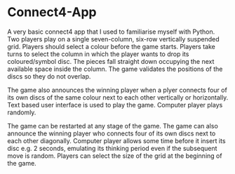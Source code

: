 # Connect4-App
A very basic connect4 app that I used to familiarise myself with Python.
Two players play on a single seven-column, six-row vertically suspended grid. Players should select a colour before the game starts.
Players take turns to select the column in which the player wants to drop its coloured/symbol disc. The pieces fall straight down occupying the next available space inside the column. 
The game validates the positions of the discs so they do not overlap.

The game also announces the winning player when a plyer connects four of its own discs of the same colour next to each other vertically or horizontally.
Text based user interface is used to play the game.
Computer player plays randomly.

The game can be restarted at any stage of the game.
The game can also announce the winning player who connects four of its own discs next to each other diagonally.
Computer player allows some time before it insert its disc e.g. 2 seconds, emulating its thinking period even if the subsequent move is random. 
Players can select the size of the grid at the beginning of the game.

